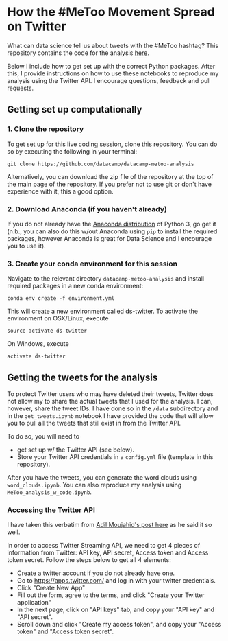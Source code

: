 # How the #MeToo Movement Spread on Twitter
What can data science tell us about tweets with the #MeToo hashtag? This repository contains the code for the analysis [here](https://www.datacamp.com/community/blog/metoo-twitter-analysis).

Below I include how to get set up with the correct Python packages. After this, I provide instructions on how to use these notebooks to reproduce my analysis using the Twitter API. I encourage questions, feedback and pull requests.

## Getting set up computationally

### 1. Clone the repository

To get set up for this live coding session, clone this repository. You can do so by executing the following in your terminal:

```
git clone https://github.com/datacamp/datacamp-metoo-analysis
```

Alternatively, you can download the zip file of the repository at the top of the main page of the repository. If you prefer not to use git or don't have experience with it, this a good option.

### 2. Download Anaconda (if you haven't already)

If you do not already have the [Anaconda distribution](https://www.anaconda.com/download/) of Python 3, go get it (n.b., you can also do this w/out Anaconda using `pip` to install the required packages, however Anaconda is great for Data Science and I encourage you to use it).

### 3. Create your conda environment for this session

Navigate to the relevant directory `datacamp-metoo-analysis` and install required packages in a new conda environment:

```
conda env create -f environment.yml
```

This will create a new environment called ds-twitter. To activate the environment on OSX/Linux, execute

```
source activate ds-twitter
```
On Windows, execute

```
activate ds-twitter
```

## Getting the tweets for the analysis

To protect Twitter users who may have deleted their tweets, Twitter does not allow my to share the actual tweets that I used for the analysis. I can, however, share the tweet IDs. I have done so in the `/data` subdirectory and in the `get_tweets.ipynb` notebook I have provided the code that will allow you to pull all the tweets that still exist in from the Twitter API.

To do so, you will need to

* get set up w/ the Twitter API (see below).
* Store your Twitter API credentials in a `config.yml` file (template in this repository).

After you have the tweets, you can generate the word clouds using `word_clouds.ipynb`. You can also reproduce my analysis using `MeToo_analysis_w_code.ipynb`.

### Accessing the Twitter API

I have taken this verbatim from [Adil Moujahid's post here](http://adilmoujahid.com/posts/2014/07/twitter-analytics/) as he said it so well.

In order to access Twitter Streaming API, we need to get 4 pieces of information from Twitter: API key, API secret, Access token and Access token secret. Follow the steps below to get all 4 elements:

* Create a twitter account if you do not already have one.
* Go to https://apps.twitter.com/ and log in with your twitter credentials.
* Click "Create New App"
* Fill out the form, agree to the terms, and click "Create your Twitter application"
* In the next page, click on "API keys" tab, and copy your "API key" and "API secret".
* Scroll down and click "Create my access token", and copy your "Access token" and "Access token secret".
